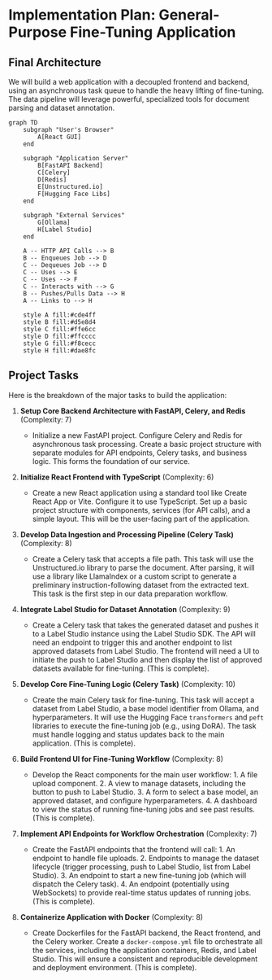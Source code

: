 # Implementation Plan: General-Purpose Fine-Tuning Application

## Final Architecture

We will build a web application with a decoupled frontend and backend, using an asynchronous task queue to handle the heavy lifting of fine-tuning. The data pipeline will leverage powerful, specialized tools for document parsing and dataset annotation.

```mermaid
graph TD
    subgraph "User's Browser"
        A[React GUI]
    end

    subgraph "Application Server"
        B[FastAPI Backend]
        C[Celery]
        D[Redis]
        E[Unstructured.io]
        F[Hugging Face Libs]
    end

    subgraph "External Services"
        G[Ollama]
        H[Label Studio]
    end

    A -- HTTP API Calls --> B
    B -- Enqueues Job --> D
    C -- Dequeues Job --> D
    C -- Uses --> E
    C -- Uses --> F
    C -- Interacts with --> G
    B -- Pushes/Pulls Data --> H
    A -- Links to --> H

    style A fill:#cde4ff
    style B fill:#d5e8d4
    style C fill:#ffe6cc
    style D fill:#ffcccc
    style G fill:#f8cecc
    style H fill:#dae8fc
```

## Project Tasks

Here is the breakdown of the major tasks to build the application:

1.  **Setup Core Backend Architecture with FastAPI, Celery, and Redis** (Complexity: 7)
    *   Initialize a new FastAPI project. Configure Celery and Redis for asynchronous task processing. Create a basic project structure with separate modules for API endpoints, Celery tasks, and business logic. This forms the foundation of our service.

2.  **Initialize React Frontend with TypeScript** (Complexity: 6)
    *   Create a new React application using a standard tool like Create React App or Vite. Configure it to use TypeScript. Set up a basic project structure with components, services (for API calls), and a simple layout. This will be the user-facing part of the application.

3.  **Develop Data Ingestion and Processing Pipeline (Celery Task)** (Complexity: 8)
    *   Create a Celery task that accepts a file path. This task will use the Unstructured.io library to parse the document. After parsing, it will use a library like LlamaIndex or a custom script to generate a preliminary instruction-following dataset from the extracted text. This task is the first step in our data preparation workflow.

4.  **Integrate Label Studio for Dataset Annotation** (Complexity: 9)
    *   Create a Celery task that takes the generated dataset and pushes it to a Label Studio instance using the Label Studio SDK. The API will need an endpoint to trigger this and another endpoint to list approved datasets from Label Studio. The frontend will need a UI to initiate the push to Label Studio and then display the list of approved datasets available for fine-tuning. (This is complete).

5.  **Develop Core Fine-Tuning Logic (Celery Task)** (Complexity: 10)
    *   Create the main Celery task for fine-tuning. This task will accept a dataset from Label Studio, a base model identifier from Ollama, and hyperparameters. It will use the Hugging Face `transformers` and `peft` libraries to execute the fine-tuning job (e.g., using DoRA). The task must handle logging and status updates back to the main application. (This is complete).

6.  **Build Frontend UI for Fine-Tuning Workflow** (Complexity: 8)
    *   Develop the React components for the main user workflow: 1. A file upload component. 2. A view to manage datasets, including the button to push to Label Studio. 3. A form to select a base model, an approved dataset, and configure hyperparameters. 4. A dashboard to view the status of running fine-tuning jobs and see past results. (This is complete).

7.  **Implement API Endpoints for Workflow Orchestration** (Complexity: 7)
    *   Create the FastAPI endpoints that the frontend will call: 1. An endpoint to handle file uploads. 2. Endpoints to manage the dataset lifecycle (trigger processing, push to Label Studio, list from Label Studio). 3. An endpoint to start a new fine-tuning job (which will dispatch the Celery task). 4. An endpoint (potentially using WebSockets) to provide real-time status updates of running jobs. (This is complete).

8.  **Containerize Application with Docker** (Complexity: 8)
    *   Create Dockerfiles for the FastAPI backend, the React frontend, and the Celery worker. Create a `docker-compose.yml` file to orchestrate all the services, including the application containers, Redis, and Label Studio. This will ensure a consistent and reproducible development and deployment environment. (This is complete).
